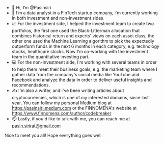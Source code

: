 - 👋 Hi, I’m @Pasinsiri
- 👀 I’m a data analyst in a FinTech startup company, I'm currently working in both investment and non-investment sides.
- 📈 For the investment side, I helped the investment team to create two portfolios, the first one used the Black-Litterman allocation that combines historical return and experts' views on each asset class, the other one used the Machine Learning algorithm to pick the expectedly outperform funds in the next 6 months in each category, e.g. technology stocks, healthcare stocks. Now I'm co-working with the investment team in the quantitative investing part.
- 💻 For the non-investment side, I'm working with several teams in order to help them meet their business goals, e.g. the marketing team where I gather data from the company's social media like YouTube and Facebook and analyze the data in order to deliver useful insights and recommendations.
- ✍️ I'm also a writer, and I've been writing articles about cryptocurrencies, which is one of my interested domains, since last year. You can follow my personal Medium blog at https://pasinsiri.medium.com or the FINNOMENA's website at https://www.finnomena.com/author/codebreaker
- 📫 Lastly, if you'd like to talk with me, you can reach me at pasin.sirirat@gmail.com

Nice to meet you all! Hope everything goes well.

<!---
Pasinsiri/Pasinsiri is a ✨ special ✨ repository because its `README.md` (this file) appears on your GitHub profile.
You can click the Preview link to take a look at your changes.
--->
